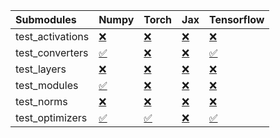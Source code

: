 | Submodules       | Numpy                                                                                                                           | Torch                                                                                                                           | Jax                                                                                                                             | Tensorflow                                                                                                                      |
|:-----------------|:--------------------------------------------------------------------------------------------------------------------------------|:--------------------------------------------------------------------------------------------------------------------------------|:--------------------------------------------------------------------------------------------------------------------------------|:--------------------------------------------------------------------------------------------------------------------------------|
| test_activations | <a href="https://github.com/unifyai/ivy/runs/7939146831?check_suite_focus=true" rel="noopener noreferrer" target="_blank">❌</a> | <a href="https://github.com/unifyai/ivy/runs/7939147050?check_suite_focus=true" rel="noopener noreferrer" target="_blank">❌</a> | <a href="https://github.com/unifyai/ivy/runs/7939147258?check_suite_focus=true" rel="noopener noreferrer" target="_blank">❌</a> | <a href="https://github.com/unifyai/ivy/runs/7939147468?check_suite_focus=true" rel="noopener noreferrer" target="_blank">❌</a> |
| test_converters  | <a href="https://github.com/unifyai/ivy/runs/7939146873?check_suite_focus=true" rel="noopener noreferrer" target="_blank">✅</a> | <a href="https://github.com/unifyai/ivy/runs/7939147118?check_suite_focus=true" rel="noopener noreferrer" target="_blank">❌</a> | <a href="https://github.com/unifyai/ivy/runs/7939147290?check_suite_focus=true" rel="noopener noreferrer" target="_blank">❌</a> | <a href="https://github.com/unifyai/ivy/runs/7939147501?check_suite_focus=true" rel="noopener noreferrer" target="_blank">✅</a> |
| test_layers      | <a href="https://github.com/unifyai/ivy/runs/7939146903?check_suite_focus=true" rel="noopener noreferrer" target="_blank">❌</a> | <a href="https://github.com/unifyai/ivy/runs/7939147151?check_suite_focus=true" rel="noopener noreferrer" target="_blank">❌</a> | <a href="https://github.com/unifyai/ivy/runs/7939147322?check_suite_focus=true" rel="noopener noreferrer" target="_blank">❌</a> | <a href="https://github.com/unifyai/ivy/runs/7939147543?check_suite_focus=true" rel="noopener noreferrer" target="_blank">❌</a> |
| test_modules     | <a href="https://github.com/unifyai/ivy/runs/7939146939?check_suite_focus=true" rel="noopener noreferrer" target="_blank">✅</a> | <a href="https://github.com/unifyai/ivy/runs/7939147176?check_suite_focus=true" rel="noopener noreferrer" target="_blank">❌</a> | <a href="https://github.com/unifyai/ivy/runs/7939147355?check_suite_focus=true" rel="noopener noreferrer" target="_blank">❌</a> | <a href="https://github.com/unifyai/ivy/runs/7939147572?check_suite_focus=true" rel="noopener noreferrer" target="_blank">❌</a> |
| test_norms       | <a href="https://github.com/unifyai/ivy/runs/7939146975?check_suite_focus=true" rel="noopener noreferrer" target="_blank">❌</a> | <a href="https://github.com/unifyai/ivy/runs/7939147205?check_suite_focus=true" rel="noopener noreferrer" target="_blank">❌</a> | <a href="https://github.com/unifyai/ivy/runs/7939147409?check_suite_focus=true" rel="noopener noreferrer" target="_blank">❌</a> | <a href="https://github.com/unifyai/ivy/runs/7939147597?check_suite_focus=true" rel="noopener noreferrer" target="_blank">❌</a> |
| test_optimizers  | <a href="https://github.com/unifyai/ivy/runs/7939147017?check_suite_focus=true" rel="noopener noreferrer" target="_blank">✅</a> | <a href="https://github.com/unifyai/ivy/runs/7939147229?check_suite_focus=true" rel="noopener noreferrer" target="_blank">✅</a> | <a href="https://github.com/unifyai/ivy/runs/7939147438?check_suite_focus=true" rel="noopener noreferrer" target="_blank">❌</a> | <a href="https://github.com/unifyai/ivy/runs/7939147622?check_suite_focus=true" rel="noopener noreferrer" target="_blank">✅</a> |